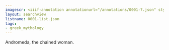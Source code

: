 ```yaml
---
imagescr: <iiif-annotation annotationurl="/annotations/0001-7.json" styling="image_only:true"></iiif-annotation>
layout: searchview
listname: 0001-list.json
tags:
- greek_mythology
---
```

Andromeda, the chained woman.